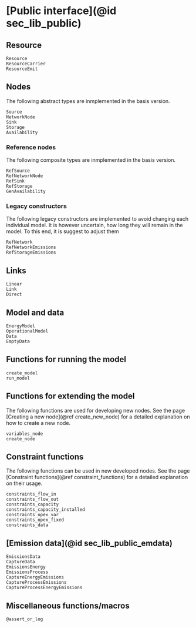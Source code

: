 # [Public interface](@id sec_lib_public)

## Resource

```@docs
Resource
ResourceCarrier
ResourceEmit
```

## Nodes

The following abstract types are inmplemented in the basis version.

```@docs
Source
NetworkNode
Sink
Storage
Availability
```

### Reference nodes

The following composite types are inmplemented in the basis version.

```@docs
RefSource
RefNetworkNode
RefSink
RefStorage
GenAvailability
```

### Legacy constructors

The following legacy constructors are implemented to avoid changing each individual model.
It is however uncertain, how long they will remain in the model.
To this end, it is suggest to adjust them

```@docs
RefNetwork
RefNetworkEmissions
RefStorageEmissions
```

## Links

```@docs
Linear
Link
Direct
```

## Model and data

```@docs
EnergyModel
OperationalModel
Data
EmptyData
```

## Functions for running the model

```@docs
create_model
run_model
```

## Functions for extending the model

The following functions are used for developing new nodes.
See the page [Creating a new node](@ref create_new_node) for a detailed explanation on how to create a new node.

```@docs
variables_node
create_node
```

## Constraint functions

The following functions can be used in new developed nodes.
See the page [Constraint functions](@ref constraint_functions) for a detailed explanation on their usage.

```@docs
constraints_flow_in
constraints_flow_out
constraints_capacity
constraints_capacity_installed
constraints_opex_var
constraints_opex_fixed
constraints_data
```

## [Emission data](@id sec_lib_public_emdata)

```@docs
EmissionsData
CaptureData
EmissionsEnergy
EmissionsProcess
CaptureEnergyEmissions
CaptureProcessEmissions
CaptureProcessEnergyEmissions
```

## Miscellaneous functions/macros

```@docs
@assert_or_log
```

